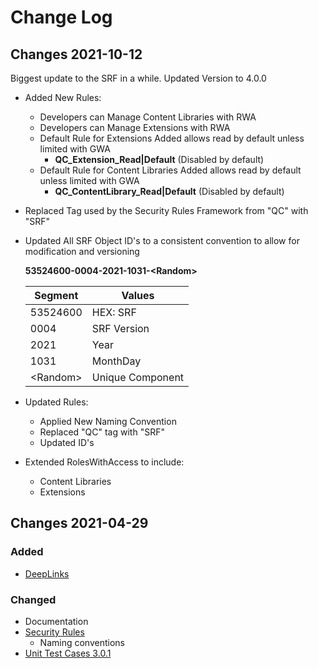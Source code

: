 
# Change Log

## Changes 2021-10-12
Biggest update to the SRF in a while.
Updated Version to 4.0.0

- Added New Rules:
  - Developers can Manage Content Libraries with RWA
  - Developers can Manage Extensions with RWA
  - Default Rule for Extensions Added allows read by default unless limited with GWA
    - **QC_Extension_Read|Default** (Disabled by default)
  - Default Rule for Content Libraries Added allows read by default unless limited with GWA
    - **QC_ContentLibrary_Read|Default** (Disabled by default)


- Replaced Tag used by the Security Rules Framework from "QC" with "SRF"
- Updated All SRF Object ID's to a consistent convention to allow for modification and versioning

  **53524600-0004-2021-1031-\<Random>**
  
  | Segment  | Values                            |
  | -------- | --------------------------------- |
  |53524600|HEX: SRF|
  |0004|SRF Version|
  |2021|Year|
  |1031|MonthDay|
  |\<Random>|Unique Component|

- Updated Rules:
  - Applied New Naming Convention
  - Replaced "QC" tag with "SRF"
  - Updated ID's

- Extended RolesWithAccess to include:
  - Content Libraries
  - Extensions
  
  
## Changes 2021-04-29

### Added
- [DeepLinks](./docs/CustomProperties/DeepLinks.md)

### Changed
- Documentation
- [Security Rules](./docs/SecurityRules/Overview.md)
  - Naming conventions
- [Unit Test Cases 3.0.1](./docs/RM-UnitTestCases.md)

